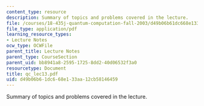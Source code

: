```yaml
---
content_type: resource
description: Summary of topics and problems covered in the lecture.
file: /courses/18-435j-quantum-computation-fall-2003/d49b06b61dc668e133aa12cb58146459_qc_lec13.pdf
file_type: application/pdf
learning_resource_types:
- Lecture Notes
ocw_type: OCWFile
parent_title: Lecture Notes
parent_type: CourseSection
parent_uid: bb8941a8-2595-1725-8dd2-40d06532f3a0
resourcetype: Document
title: qc_lec13.pdf
uid: d49b06b6-1dc6-68e1-33aa-12cb58146459
---
```

Summary of topics and problems covered in the lecture.

